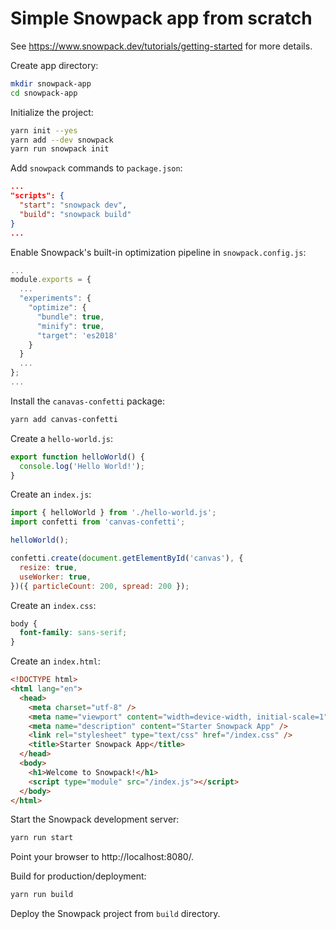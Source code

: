 # Simple Snowpack app from scratch

See https://www.snowpack.dev/tutorials/getting-started for more details.

Create app directory:
```bash
mkdir snowpack-app
cd snowpack-app
```

Initialize the project:
```bash
yarn init --yes
yarn add --dev snowpack
yarn run snowpack init
```

Add `snowpack` commands to `package.json`:
```json
...
"scripts": {
  "start": "snowpack dev",
  "build": "snowpack build"
}
...
```

Enable Snowpack's built-in optimization pipeline in `snowpack.config.js`:
```js
...
module.exports = {
  ...
  "experiments": {
    "optimize": {
      "bundle": true,
      "minify": true,
      "target": 'es2018'
    }
  }
  ...
};
...
```

Install the `canavas-confetti` package:
```bash
yarn add canvas-confetti
```

Create a `hello-world.js`:
```js
export function helloWorld() {
  console.log('Hello World!');
}
```

Create an `index.js`:
```js
import { helloWorld } from './hello-world.js';
import confetti from 'canvas-confetti';

helloWorld();

confetti.create(document.getElementById('canvas'), {
  resize: true,
  useWorker: true,
})({ particleCount: 200, spread: 200 });
```

Create an `index.css`:
```css
body {
  font-family: sans-serif;
}
```

Create an `index.html`:
```html
<!DOCTYPE html>
<html lang="en">
  <head>
    <meta charset="utf-8" />
    <meta name="viewport" content="width=device-width, initial-scale=1" />
    <meta name="description" content="Starter Snowpack App" />
    <link rel="stylesheet" type="text/css" href="/index.css" />
    <title>Starter Snowpack App</title>
  </head>
  <body>
    <h1>Welcome to Snowpack!</h1>
    <script type="module" src="/index.js"></script>
  </body>
</html>
```

Start the Snowpack development server:
```bash
yarn run start
```

Point your browser to http://localhost:8080/.

Build for production/deployment:
```bash
yarn run build
```

Deploy the Snowpack project from `build` directory.
